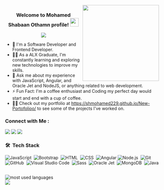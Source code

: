 
<img width="250" align="right" src="https://c.tenor.com/_DOBjnGspYAAAAAM/code-coding.gif">

<h3 align="center">
  Welcome to Mohamed Shabaan Othamn profile!
  <img src="https://media.giphy.com/media/hvRJCLFzcasrR4ia7z/giphy.gif" width="28">
</h3>

<!-- Typing SVG by DenverCoder1 - https://github.com/DenverCoder1/readme-typing-svg -->
<p align="center">
  <a href="https://github.com/DenverCoder1/readme-typing-svg"><img src="https://readme-typing-svg.herokuapp.com/?lines=Frontend%20web%20developer;Always%20learning%20new%20things&font=Fira%20Code&center=true&width=440&height=45&color=f75c7e&vCenter=true&size=22"></a>
</p> 

- 🏢 I'm a Software Developer and Frontend Developer.
- 👨‍💻 As a ALX Graduate, I'm constantly learning and exploring new technologies to improve my skills.
- 💬 Ask me about my experience with JavaScript, Angular, and Oracle Jet and NodeJS, or anything related to web development.
- ⚡ Fun Fact: I'm a coffee enthusiast and Coding my perfect day would start and end with a cup of coffee.
- 👨‍💻 Check out my portfolio at https://shmohamed229.github.io/New-Portofolioo/ to see some of the projects I've worked on.


### Connect with Me :

<a href="https://linkedin.com/in//mohammed-shabaan-othman-3392a2191" target="_blank"><img src="https://img.shields.io/badge/-Mohamed%20Shabaan-0077B5?style=for-the-badge&logo=Linkedin&logoColor=white"/></a>
<a href="https://t.me/MohammedShaBaan" target="_blank"><img src="https://img.shields.io/badge/-Mohamed%20Shabaan-0077B5?style=for-the-badge&logo=Telegram&logoColor=white"/></a>
<a href="https://facebook.com/mohamed.uwk.5249" target="_blank"><img src="https://img.shields.io/badge/-Mohamed%20Shabaan-0077B5?style=for-the-badge&logo=facebook&logoColor=white"/></a>
### 🛠 &nbsp;Tech Stack
![JavaScript](https://img.shields.io/badge/-JavaScript-05122A?style=flat&logo=javascript)&nbsp;
![Bootstrap](https://img.shields.io/badge/-Bootstrap-05122A?style=flat&logo=bootstrap&logoColor=563D7C)&nbsp;
![HTML](https://img.shields.io/badge/-HTML-05122A?style=flat&logo=HTML5)&nbsp;
![CSS](https://img.shields.io/badge/-CSS-05122A?style=flat&logo=CSS3&logoColor=1572B6)&nbsp;
![Angular](https://img.shields.io/badge/-Angular-05122A?style=flat&logo=Angular)
![Node.js](https://img.shields.io/badge/-Node.js-05122A?style=flat&logo=node.js&logoColor=339933)&nbsp;
![Git](https://img.shields.io/badge/-Git-05122A?style=flat&logo=git)&nbsp;
![GitHub](https://img.shields.io/badge/-GitHub-05122A?style=flat&logo=github)&nbsp;
![Visual Studio Code](https://img.shields.io/badge/-Visual%20Studio%20Code-05122A?style=flat&logo=visual-studio-code&logoColor=007ACC)&nbsp;
![Sass](https://img.shields.io/badge/-Sass-05122A?style=flat&logo=sass)&nbsp;
![Oracle Jet](https://img.shields.io/badge/-Ojet-05122A?style=flat&logo=OracleL)&nbsp;
![MongoDB](https://img.shields.io/badge/-MongoDB-05122A?style=flat&logo=MongoDB)&nbsp;
![Java](https://img.shields.io/badge/-Java%20-05122A?style=flat&logo=Java)&nbsp;




<img align="left" src="https://github-readme-stats.vercel.app/api/top-langs?username=SHmohamed229&show_icons=true&locale=en&layout=compact&theme=radical" alt="most used languages" />
<br>
<a href="https://komarev.com/ghpvc/?username=yousefdergham&style=for-the-badge">
    <img src="https://komarev.com/ghpvc/?username=yousefdergham&style=for-the-badge">
</a>
